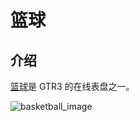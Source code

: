 # 篮球

## 介绍

[篮球](https://github.com/zepp-health/zeppos-samples/tree/main/watchface/1.0/basketball)是 GTR3 的在线表盘之一。

![basketball_image](/img/sample/watchface/basketball.png)
